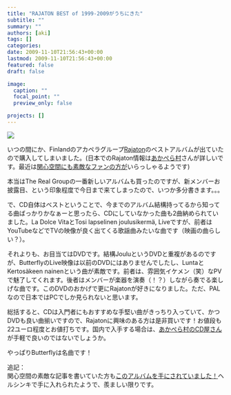 ```yaml
---
title: "RAJATON BEST of 1999-2009がうちにきた"
subtitle: ""
summary: ""
authors: [aki]
tags: []
categories: 
date: 2009-11-10T21:56:43+00:00
lastmod: 2009-11-10T21:56:43+00:00
featured: false
draft: false

image:
  caption: ""
  focal_point: ""
  preview_only: false

projects: []
---
```

[![](http://chezou.files.wordpress.com/2009/11/p_1466_1100_a35c0282-e71c-40aa-ad01-4952aee2124c.jpeg)](http://chezou.files.wordpress.com/2009/11/p_1466_1100_a35c0282-e71c-40aa-ad01-4952aee2124c.jpeg)

いつの間にか、Finlandのアカペラグループ[Rajaton](http://www.rajaton.net/main.site?set_language=eng)のベストアルバムが出ていたので購入してしまいました。(日本でのRajaton情報は[あかぺら村](http://acappellavillage.blog103.fc2.com/blog-category-15.html)さんが詳しいです。最近は[関心空間にも素敵なファンの方が](http://www.kanshin.com/keyword/1148201)いらっしゃるようです)

本当はThe Real Groupの一番新しいアルバムも買ったのですが、新メンバーお披露目、という印象程度で今日まで来てしまったので、いつか多分書きます。。。

で、CD自体はベストということで、今までのアルバム結構持ってるから知ってる曲ばっかりかなぁーと思ったら、CDにしていなかった曲も2曲納められていました。La Dolce VitaとTosi lapselinen joulusikermä, Liveですが、前者はYouTubeなどでTVの映像が良く出てくる歌謡曲みたいな曲です（映画の曲らしい？）。

それよりも、お目当てはDVDです。結構JouluというDVDと重複があるのですが、ButterflyのLive映像は以前のDVDにはありませんでしたし、LuntaとKertosäkeen nainenという曲が素敵です。前者は、雰囲気イケメン（笑）なPVで魅了してくれます。後者はメンバーが楽器を演奏（！？）しながら奏でる楽しげな曲です。このDVDのおかげで更にRajatonが好きになりました。ただ、PALなので日本ではPCでしか見られないと思います。

総括すると、CDは入門者にもおすすめな手堅い曲がきっちり入っていて、かつDVDも良い曲揃いですので、Rajatonに興味のある方は是非買いです！お値段も22ユーロ程度とお値打ちです。国内で入手する場合は、[あかぺら村のCD屋さん](http://acappellacd.cart.fc2.com/?sort=&amp;ca=&amp;word=&amp;page=0)が手軽で良いのではないでしょうか。

やっぱりButterflyは名曲です！

追記：  
関心空間の素敵な記事を書いていた方も[このアルバムを手にされていました！](http://bluecross.seesaa.net/article/131456752.html)ヘルシンキで手に入れられたようで、羨ましい限りです。


